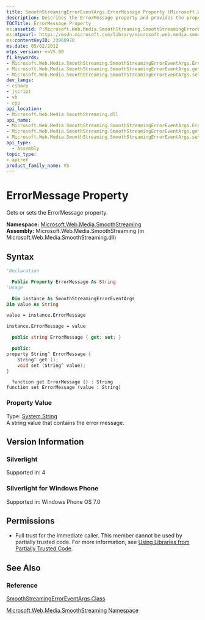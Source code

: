 ```yaml
---
title: SmoothStreamingErrorEventArgs.ErrorMessage Property (Microsoft.Web.Media.SmoothStreaming)
description: Describes the ErrorMessage property and provides the property's namespace, assembly, syntax, version information, and permissions.
TOCTitle: ErrorMessage Property
ms:assetid: P:Microsoft.Web.Media.SmoothStreaming.SmoothStreamingErrorEventArgs.ErrorMessage
ms:mtpsurl: https://msdn.microsoft.com/library/microsoft.web.media.smoothstreaming.smoothstreamingerroreventargs.errormessage(v=VS.90)
ms:contentKeyID: 23960970
ms.date: 05/02/2012
mtps_version: v=VS.90
f1_keywords:
- Microsoft.Web.Media.SmoothStreaming.SmoothStreamingErrorEventArgs.ErrorMessage
- Microsoft.Web.Media.SmoothStreaming.SmoothStreamingErrorEventArgs.get_ErrorMessage
- Microsoft.Web.Media.SmoothStreaming.SmoothStreamingErrorEventArgs.set_ErrorMessage
dev_langs:
- csharp
- jscript
- vb
- cpp
api_location:
- Microsoft.Web.Media.SmoothStreaming.dll
api_name:
- Microsoft.Web.Media.SmoothStreaming.SmoothStreamingErrorEventArgs.ErrorMessage
- Microsoft.Web.Media.SmoothStreaming.SmoothStreamingErrorEventArgs.get_ErrorMessage
- Microsoft.Web.Media.SmoothStreaming.SmoothStreamingErrorEventArgs.set_ErrorMessage
api_type:
  - Assembly
topic_type:
- apiref
product_family_name: VS
---
```


# ErrorMessage Property

Gets or sets the ErrorMessage property.

**Namespace:**  [Microsoft.Web.Media.SmoothStreaming](microsoft-web-media-smoothstreaming-namespace_1.md)  
**Assembly:**  Microsoft.Web.Media.SmoothStreaming (in Microsoft.Web.Media.SmoothStreaming.dll)

## Syntax

```vb
'Declaration

  Public Property ErrorMessage As String
'Usage

  Dim instance As SmoothStreamingErrorEventArgs
Dim value As String

value = instance.ErrorMessage

instance.ErrorMessage = value
```

```csharp
  public string ErrorMessage { get; set; }
```

```cpp
  public:
property String^ ErrorMessage {
    String^ get ();
    void set (String^ value);
}
```

```jscript
  function get ErrorMessage () : String
function set ErrorMessage (value : String)
```

### Property Value

Type: [System.String](https://msdn.microsoft.com/library/s1wwdcbf)  
A string value that contains the error message.  

## Version Information

### Silverlight

Supported in: 4  

### Silverlight for Windows Phone

Supported in: Windows Phone OS 7.0  

## Permissions

  - Full trust for the immediate caller. This member cannot be used by partially trusted code. For more information, see [Using Libraries from Partially Trusted Code](https://msdn.microsoft.com/library/8skskf63).

## See Also

### Reference

[SmoothStreamingErrorEventArgs Class](smoothstreamingerroreventargs-class-microsoft-web-media-smoothstreaming_1.md)

[Microsoft.Web.Media.SmoothStreaming Namespace](microsoft-web-media-smoothstreaming-namespace_1.md)
